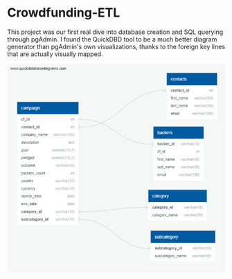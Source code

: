 # Crowdfunding-ETL
 
This project was our first real dive into database creation and SQL querying through pgAdmin. I found the QuickDBD tool to be a much better diagram generator than pgAdmin's own visualizations, thanks to the foreign key lines that are actually visually mapped.


![Database Visualization](https://github.com/Mrob1995/Crowdfunding-ETL/blob/main/SQL%20Analysis%20and%20Schema%20Diagram/crowdfunding_db_relationships.png)
